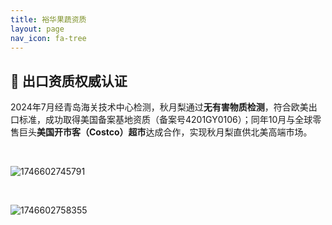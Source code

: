 ```yaml
---
title: 裕华果蔬资质
layout: page
nav_icon: fa-tree
---
```

## 📜 **出口资质权威认证**

2024年7月经青岛海关技术中心检测，秋月梨通过**无有害物质检测**，符合欧美出口标准，成功取得美国备案基地资质（备案号4201GY0106）；同年10月与全球零售巨头**美国开市客（Costco）超市**达成合作，实现秋月梨直供北美高端市场。

<br>

![1746602745791](qualifications/images/index/1746602745791.png)

<br>

![1746602758355](qualifications/images/index/1746602758355.png)
